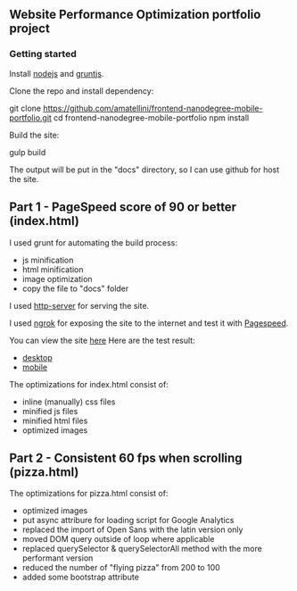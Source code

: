 ## Website Performance Optimization portfolio project

### Getting started

Install [nodejs](https://nodejs.org/en/) and [gruntjs](http://gruntjs.com/getting-started).

Clone the repo and install dependency:

git clone https://github.com/amatellini/frontend-nanodegree-mobile-portfolio.git
cd frontend-nanodegree-mobile-portfolio
npm install

Build the site:

gulp build

The output will be put in the "docs" directory, so I can use github for host the site.

## Part 1 - PageSpeed score of 90 or better (index.html)

I used grunt for automating the build process:
 - js minification
 - html minification
 - image optimization
 - copy the file to "docs" folder
 
I used [http-server](https://www.npmjs.com/package/http-server) for serving the site.

I used [ngrok](https://ngrok.com/) for exposing the site to the internet and test it with [Pagespeed](https://developers.google.com/speed/pagespeed/insights/).

You can view the site [here](https://amatellini.github.io/frontend-nanodegree-mobile-portfolio/)
Here are the test result:
 - [desktop](https://amatellini.github.io/frontend-nanodegree-mobile-portfolio/PageSpeed_result/desktop.png)
 - [mobile](https://amatellini.github.io/frontend-nanodegree-mobile-portfolio/PageSpeed_result/mobile.png)

The optimizations for index.html consist of:
 - inline (manually) css files
 - minified js files
 - minified html files
 - optimized images

## Part 2 - Consistent 60 fps when scrolling (pizza.html)

The optimizations for pizza.html consist of:
 - optimized images
 - put async attribure for loading script for Google Analytics
 - replaced the import of Open Sans with the latin version only
 - moved DOM query outside of loop where applicable
 - replaced querySelector & querySelectorAll method with the more performant version
 - reduced the number of "flying pizza" from 200 to 100
 - added some bootstrap attribute


 
 


